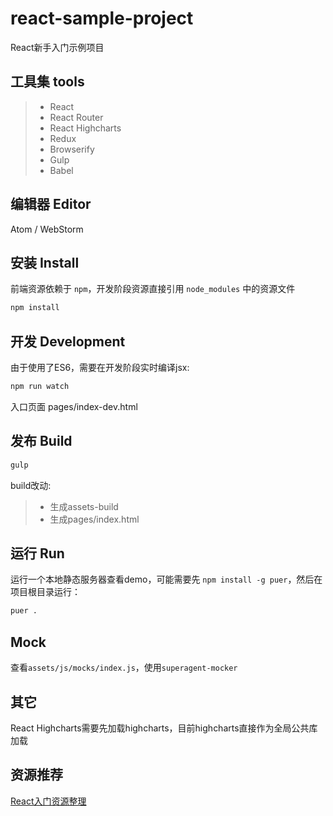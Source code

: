 # react-sample-project

React新手入门示例项目

## 工具集 tools

> * React
> * React Router
> * React Highcharts
> * Redux
> * Browserify
> * Gulp
> * Babel

## 编辑器 Editor

Atom / WebStorm

## 安装 Install

前端资源依赖于 `npm`，开发阶段资源直接引用 `node_modules` 中的资源文件

```bash
npm install
```

## 开发 Development

由于使用了ES6，需要在开发阶段实时编译jsx:

```bash
npm run watch
```

入口页面 pages/index-dev.html

## 发布 Build

```bash
gulp
```

build改动:

> * 生成assets-build
> * 生成pages/index.html

## 运行 Run

运行一个本地静态服务器查看demo，可能需要先 `npm install -g puer`，然后在项目根目录运行：

```bash
puer .
```

## Mock

查看`assets/js/mocks/index.js`，使用`superagent-mocker`

## 其它

React Highcharts需要先加载highcharts，目前highcharts直接作为全局公共库加载

## 资源推荐

[React入门资源整理](https://github.com/simongfxu/simongfxu.github.com/issues/21)
